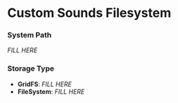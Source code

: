 # Custom Sounds Filesystem

### System Path

_FILL HERE_


### Storage Type

- **GridFS**: _FILL HERE_
- **FileSystem**: _FILL HERE_

